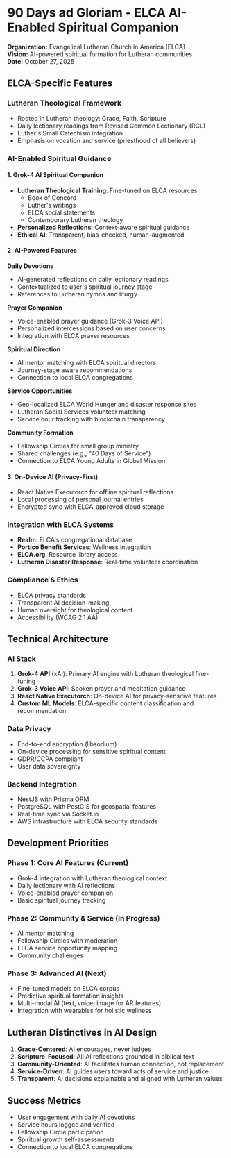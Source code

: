 # 90 Days ad Gloriam - ELCA AI-Enabled Spiritual Companion

**Organization:** Evangelical Lutheran Church in America (ELCA)  
**Vision:** AI-powered spiritual formation for Lutheran communities  
**Date:** October 27, 2025

## ELCA-Specific Features

### Lutheran Theological Framework
- Rooted in Lutheran theology: Grace, Faith, Scripture
- Daily lectionary readings from Revised Common Lectionary (RCL)
- Luther's Small Catechism integration
- Emphasis on vocation and service (priesthood of all believers)

### AI-Enabled Spiritual Guidance

#### 1. Grok-4 AI Spiritual Companion
- **Lutheran Theological Training**: Fine-tuned on ELCA resources
  - Book of Concord
  - Luther's writings
  - ELCA social statements
  - Contemporary Lutheran theology
- **Personalized Reflections**: Context-aware spiritual guidance
- **Ethical AI**: Transparent, bias-checked, human-augmented

#### 2. AI-Powered Features

**Daily Devotions**
- AI-generated reflections on daily lectionary readings
- Contextualized to user's spiritual journey stage
- References to Lutheran hymns and liturgy

**Prayer Companion**
- Voice-enabled prayer guidance (Grok-3 Voice API)
- Personalized intercessions based on user concerns
- Integration with ELCA prayer resources

**Spiritual Direction**
- AI mentor matching with ELCA spiritual directors
- Journey-stage aware recommendations
- Connection to local ELCA congregations

**Service Opportunities**
- Geo-localized ELCA World Hunger and disaster response sites
- Lutheran Social Services volunteer matching
- Service hour tracking with blockchain transparency

**Community Formation**
- Fellowship Circles for small group ministry
- Shared challenges (e.g., "40 Days of Service")
- Connection to ELCA Young Adults in Global Mission

#### 3. On-Device AI (Privacy-First)
- React Native Executorch for offline spiritual reflections
- Local processing of personal journal entries
- Encrypted sync with ELCA-approved cloud storage

### Integration with ELCA Systems
- **Realm**: ELCA's congregational database
- **Portico Benefit Services**: Wellness integration
- **ELCA.org**: Resource library access
- **Lutheran Disaster Response**: Real-time volunteer coordination

### Compliance & Ethics
- ELCA privacy standards
- Transparent AI decision-making
- Human oversight for theological content
- Accessibility (WCAG 2.1 AA)

## Technical Architecture

### AI Stack
1. **Grok-4 API** (xAI): Primary AI engine with Lutheran theological fine-tuning
2. **Grok-3 Voice API**: Spoken prayer and meditation guidance
3. **React Native Executorch**: On-device AI for privacy-sensitive features
4. **Custom ML Models**: ELCA-specific content classification and recommendation

### Data Privacy
- End-to-end encryption (libsodium)
- On-device processing for sensitive spiritual content
- GDPR/CCPA compliant
- User data sovereignty

### Backend Integration
- NestJS with Prisma ORM
- PostgreSQL with PostGIS for geospatial features
- Real-time sync via Socket.io
- AWS infrastructure with ELCA security standards

## Development Priorities

### Phase 1: Core AI Features (Current)
- Grok-4 integration with Lutheran theological context
- Daily lectionary with AI reflections
- Voice-enabled prayer companion
- Basic spiritual journey tracking

### Phase 2: Community & Service (In Progress)
- AI mentor matching
- Fellowship Circles with moderation
- ELCA service opportunity mapping
- Community challenges

### Phase 3: Advanced AI (Next)
- Fine-tuned models on ELCA corpus
- Predictive spiritual formation insights
- Multi-modal AI (text, voice, image for AR features)
- Integration with wearables for holistic wellness

## Lutheran Distinctives in AI Design

1. **Grace-Centered**: AI encourages, never judges
2. **Scripture-Focused**: All AI reflections grounded in biblical text
3. **Community-Oriented**: AI facilitates human connection, not replacement
4. **Service-Driven**: AI guides users toward acts of service and justice
5. **Transparent**: AI decisions explainable and aligned with Lutheran values

## Success Metrics
- User engagement with daily AI devotions
- Service hours logged and verified
- Fellowship Circle participation
- Spiritual growth self-assessments
- Connection to local ELCA congregations


